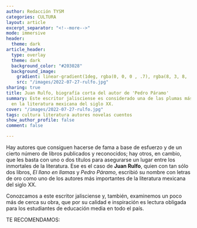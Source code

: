 ```yaml
---
author: Redacción TYSM
categories: CULTURA
layout: article
excerpt_separator: "<!--more-->"
mode: immersive
header:
  theme: dark
article_header:
  type: overlay
  theme: dark
  background_color: "#203028"
  background_image:
    gradient: linear-gradient(1deg, rgba(0, 0, 0 , .7), rgba(8, 3, 8, .9))
    src: "/images/2022-07-27-rulfo.jpg"
sharing: true
title: Juan Rulfo, biografía corta del autor de 'Pedro Páramo'
summary: Este escritor jalisciense es considerado una de las plumas más brillantes
  en la literatura mexicana del siglo XX.
cover: "/images/2022-07-27-rulfo.jpg"
tags: cultura literatura autores novelas cuentos
show_author_profile: false
comment: false

---
```

Hay autores que consiguen hacerse de fama a base de esfuerzo y de un cierto número de libros publicados y reconocidos; hay otros, en cambio, que les basta con uno o dos títulos para asegurarse un lugar entre los inmortales de la literatura. Ese es el caso de **Juan Rulfo**, quien con tan sólo dos libros, _El llano en llamas_ y _Pedro Páramo_, escribió su nombre con letras de oro como uno de los autores más importantes de la literatura mexicana del siglo XX.

Conozcamos a este escritor jalisciense y, también, examinemos un poco más de cerca su obra, que por su calidad e inspiración es lectura obligada para los estudiantes de educación media en todo el país.

TE RECOMENDAMOS: